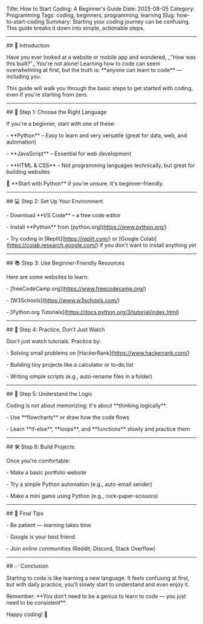 Title: How to Start Coding: A Beginner's Guide
Date: 2025-08-05
Category: Programming
Tags: coding, beginners, programming, learning
Slug: how-to-start-coding
Summary: Starting your coding journey can be confusing. This guide breaks it down into simple, actionable steps.



---



\## 👋 Introduction



Have you ever looked at a website or mobile app and wondered, \_"How was this built?"\_ You're not alone! Learning how to code can seem overwhelming at first, but the truth is: \*\*anyone can learn to code\*\* — including you.



This guide will walk you through the basic steps to get started with coding, even if you're starting from zero.



---



\## 🧭 Step 1: Choose the Right Language



If you're a beginner, start with one of these:



\- \*\*Python\*\* – Easy to learn and very versatile (great for data, web, and automation)

\- \*\*JavaScript\*\* – Essential for web development

\- \*\*HTML \& CSS\*\* – Not programming languages technically, but great for building websites



🎯 \*\*Start with Python\*\* if you're unsure. It's beginner-friendly.



---



\## 💻 Step 2: Set Up Your Environment



\- Download \*\*VS Code\*\* – a free code editor

\- Install \*\*Python\*\* from \[python.org](https://www.python.org/)

\- Try coding in \[Replit](https://replit.com/) or \[Google Colab](https://colab.research.google.com/) if you don't want to install anything yet



---



\## 📚 Step 3: Use Beginner-Friendly Resources



Here are some websites to learn:



\- \[freeCodeCamp.org](https://www.freecodecamp.org/)

\- \[W3Schools](https://www.w3schools.com/)

\- \[Python.org Tutorials](https://docs.python.org/3/tutorial/index.html)



---



\## 🧪 Step 4: Practice, Don’t Just Watch



Don't just watch tutorials. Practice by:



\- Solving small problems on \[HackerRank](https://www.hackerrank.com/)

\- Building tiny projects like a calculator or to-do list

\- Writing simple scripts (e.g., auto-rename files in a folder)



---



\## 🧠 Step 5: Understand the Logic



Coding is not about memorizing; it's about \*\*thinking logically\*\*.



\- Use \*\*flowcharts\*\* or draw how the code flows

\- Learn \*\*if-else\*\*, \*\*loops\*\*, and \*\*functions\*\* slowly and practice them



---



\## 🛠️ Step 6: Build Projects



Once you're comfortable:



\- Make a basic portfolio website

\- Try a simple Python automation (e.g., auto-email sender)

\- Make a mini game using Python (e.g., rock-paper-scissors)



---



\## 🌱 Final Tips



\- Be patient — learning takes time

\- Google is your best friend

\- Join online communities (Reddit, Discord, Stack Overflow)



---



\## ✅ Conclusion



Starting to code is like learning a new language. It feels confusing at first, but with daily practice, you’ll slowly start to understand and even enjoy it.



Remember: \*\*You don’t need to be a genius to learn to code — you just need to be consistent\*\*.



Happy coding! 🚀



